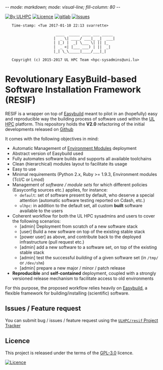 -*- mode: markdown; mode: visual-line; fill-column: 80 -*-

[![By ULHPC](https://img.shields.io/badge/by-ULHPC-orange.svg)](http://hpc.uni.lu) [![Licence](https://img.shields.io/badge/license-GPL--3.0-blue.svg)](http://www.gnu.org/licenses/gpl-3.0.html) [![gitlab](https://img.shields.io/badge/git-gitlab-lightgray.svg)](https://gitlab.uni.lu/ULHPC/resif) [![Issues](https://img.shields.io/badge/issues-gitlab-green.svg)](https://gitlab.uni.lu/ULHPC/resif/issues)

       Time-stamp: <Tue 2017-01-10 22:13 svarrette>

                           ____  _____ ____ ___ _____
                          |  _ \| ____/ ___|_ _|  ___|
                          | |_) |  _| \___ \| || |_
                          |  _ <| |___ ___) | ||  _|
                          |_| \_\_____|____/___|_|

       Copyright (c) 2015-2017 UL HPC Team <hpc-sysadmins@uni.lu>

# Revolutionary EasyBuild-based Software Installation Framework (RESIF)

RESIF is a wrapper on top of [Easybuild](https://hpcugent.github.io/easybuild) meant to pilot in an (hopefully) easy and reproducible way the building process of software used within the [UL HPC](http://hpc.uni.lu) platform.
This repository holds the __V2.0__ refactoring of the initial developments released on [Github](https://github.com/ULHPC/resif)

It comes with the following objectives in mind:

* Automatic Management of [Environment Modules](http://modules.sourceforge.net/) deployment
* Abstract version of Easybuild used
* Fully automates software builds and supports all available toolchains
* Clean (hierarchical) modules layout to facilitate its usage
* Easy to use
* Minimal requirements (Python 2.x, Ruby >= 1.9.3, Environment modules (Tcl/C or Lmod)
* Management of _software / module sets_ for which different policies (Easyconfig sources etc.) applies, for instance:
  * `default`: set of software present by default, who deserve a special attention (automatic software testing reported on Cdash, etc.)
  * `ulhpc`: in addition to the default set, all custom **built** software available to the users
* Coherent workflow for both the UL HPC sysadmins and users to cover the following scenarios:
  * [admin] Deployment from scratch of a new software stack
  * [user]  Build a new software on top of the existing stable stack
  * [power user]  as above, and contribute back to the deployed infrastructure (pull request etc.)
  * [admin] add a new software to a software set, on top of the existing stable stack
  * [admin] test the successful _building_ of a given software set (in `/tmp/` or `/dev/shm`)
  * [admin] prepare a new major / minor / patch release
* __Reproducible__ and __self-contained__ deployment, coupled with a strongly versioned release mechanism to facilitate access to old environments

For this purpose, the proposed workflow relies heavily on [Easybuild](http://hpcugent.github.io/easybuild/), a flexible framework for building/installing (scientific) software.


## Issues / Feature request

You can submit bug / issues / feature request using the [`ULHPC/resif` Project Tracker](https://gitlab.uni.lu/ULHPC/resif/issues)

## Licence

This project is released under the terms of the [GPL-3.0](LICENCE) licence.

[![Licence](https://www.gnu.org/graphics/gplv3-88x31.png)](http://www.gnu.org/licenses/gpl-3.0.html)
